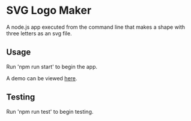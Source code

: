 # SVG Logo Maker

A node.js app executed from the command line that makes a shape with three letters as an svg file.

## Usage

Run 'npm run start' to begin the app.

A demo can be viewed [here](https://drive.google.com/file/d/1koHvhFrjQ2ZnMm3t44whBPs7OUDmFc5m/view).

## Testing

Run 'npm run test' to begin testing. 
